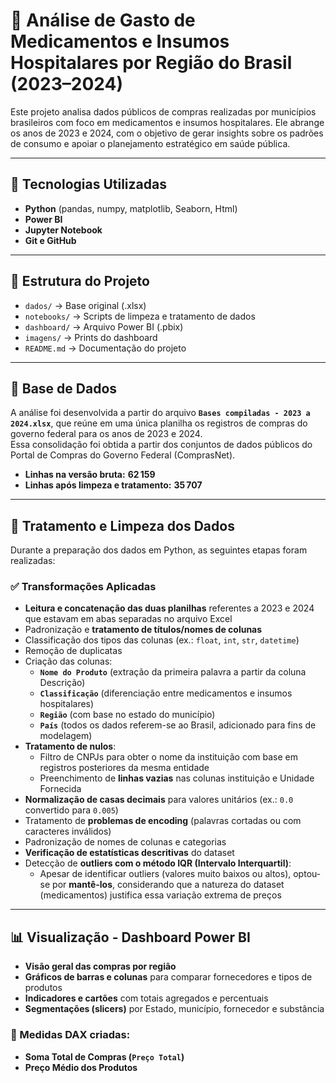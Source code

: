 # 💊 Análise de Gasto de Medicamentos e Insumos Hospitalares por Região do Brasil (2023–2024)

Este projeto analisa dados públicos de compras realizadas por municípios brasileiros com foco em medicamentos e insumos hospitalares. Ele abrange os anos de 2023 e 2024, com o objetivo de gerar insights sobre os padrões de consumo e apoiar o planejamento estratégico em saúde pública.

---

## 🔧 Tecnologias Utilizadas

- **Python** (pandas, numpy, matplotlib, Seaborn, Html)
- **Power BI**
- **Jupyter Notebook**
- **Git e GitHub**

---

## 📁 Estrutura do Projeto

- `dados/` → Base original (.xlsx)
- `notebooks/` → Scripts de limpeza e tratamento de dados
- `dashboard/` → Arquivo Power BI (.pbix)
- `imagens/` → Prints do dashboard
- `README.md` → Documentação do projeto

---

## 📂 Base de Dados

A análise foi desenvolvida a partir do arquivo **`Bases compiladas - 2023 a 2024.xlsx`**, que reúne em uma única planilha os registros de compras do governo federal para os anos de 2023 e 2024.  
Essa consolidação foi obtida a partir dos conjuntos de dados públicos do Portal de Compras do Governo Federal (ComprasNet).

- **Linhas na versão bruta:** **62 159**  
- **Linhas após limpeza e tratamento:** **35 707**

---

## 🧼 Tratamento e Limpeza dos Dados

Durante a preparação dos dados em Python, as seguintes etapas foram realizadas:

### ✅ Transformações Aplicadas

- **Leitura e concatenação das duas planilhas** referentes a 2023 e 2024 que estavam em abas separadas no arquivo Excel
- Padronização e **tratamento de títulos/nomes de colunas**
- Classificação dos tipos das colunas (ex.: `float`, `int`, `str`, `datetime`)
- Remoção de duplicatas
- Criação das colunas:
  - **`Nome do Produto`** (extração da primeira palavra a partir da coluna Descrição)
  - **`Classificação`** (diferenciação entre medicamentos e insumos hospitalares)
  - **`Região`** (com base no estado do município)
  - **`País`** (todos os dados referem-se ao Brasil, adicionado para fins de modelagem)
- **Tratamento de nulos**:
  - Filtro de CNPJs para obter o nome da instituição com base em registros posteriores da mesma entidade
  - Preenchimento de **linhas vazias** nas colunas instituição e Unidade Fornecida
- **Normalização de casas decimais** para valores unitários (ex.: `0.0` convertido para `0.005`)
- Tratamento de **problemas de encoding** (palavras cortadas ou com caracteres inválidos)
- Padronização de nomes de colunas e categorias
- **Verificação de estatísticas descritivas** do dataset
- Detecção de **outliers com o método IQR (Intervalo Interquartil)**:
  - Apesar de identificar outliers (valores muito baixos ou altos), optou-se por **mantê-los**, considerando que a natureza do dataset (medicamentos) justifica essa variação extrema de preços

---

## 📊 Visualização - Dashboard Power BI
- **Visão geral das compras por região**
- **Gráficos de barras e colunas** para comparar fornecedores e tipos de produtos
- **Indicadores e cartões** com totais agregados e percentuais
- **Segmentações (slicers)** por Estado, município, fornecedor e substância

### 🧮 Medidas DAX criadas:

- **Soma Total de Compras (`Preço Total`)**
- **Preço Médio dos Produtos**  



